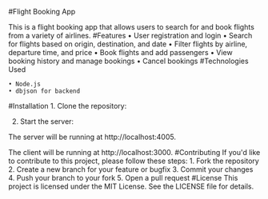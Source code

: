 #Flight Booking App

This is a flight booking app that allows users to search for and book flights from a variety of airlines.
#Features
    • User registration and login
    • Search for flights based on origin, destination, and date
    • Filter flights by airline, departure time, and price
    • Book flights and add passengers
    • View booking history and manage bookings
    • Cancel bookings
#Technologies Used
      
    • Node.js 
    • dbjson for backend
      
#Installation
    1. Clone the repository:

       
2. Start the server:
 
The server will be running at http://localhost:4005.
       
The client will be running at http://localhost:3000.
#Contributing
If you'd like to contribute to this project, please follow these steps:
    1. Fork the repository
    2. Create a new branch for your feature or bugfix
    3. Commit your changes
    4. Push your branch to your fork
    5. Open a pull request
#License
This project is licensed under the MIT License. See the LICENSE file for details.
